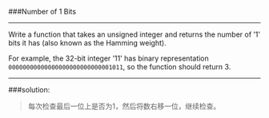 ###Number of 1 Bits
***
Write a function that takes an unsigned integer and returns the number of ’1' bits it has (also known as the Hamming weight).

For example, the 32-bit integer ’11' has binary representation `00000000000000000000000000001011`, so the function should return 3.
***

###solution:

>每次检查最后一位上是否为1，然后将数右移一位，继续检查。